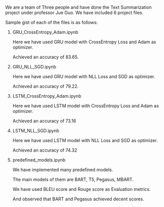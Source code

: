 We are a team of Three people and have done the Text Summarization project under professor Jue Guo. We have included 6 project files.

Sample gist of each of the files is as follows:

1. GRU_CrossEntropy_Adam.ipynb
   
   Here we have used GRU model with CrossEntropy Loss and Adam as optimizer.
  
   Achieved an accuracy of 83.65.

2. GRU_NLL_SGD.ipynb
 
   Here we have used GRU model with NLL Loss and SGD as optimizer.

   Achieved an accuracy of 79.22.

3. LSTM_CrossEntropy_Adam.ipynb

   Here we have used LSTM model with CrossEntropy Loss and Adam as optimizer.

   Achieved an accuracy of 73.16

4. LSTM_NLL_SGD.ipynb
   
   Here we have used LSTM model with NLL Loss and SGD as optimizer.
  
   Achieved an accuracy of 74.32

5. predefined_models.ipynb
   
   We have implemented many predefined models.
   
   The main models of them are BART, T5, Pegasus, MBART.
   
   We have used BLEU score and Rouge score as Evaluation metrics.
   
   And observed that BART and Pegasus achieved decent scores.
